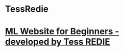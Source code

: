 # TessRedie
# [ML Website for Beginners - developed by Tess REDIE](https://share.streamlit.io/tessredie/mongostreamapp/agazi.py)
